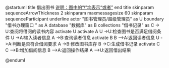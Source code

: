 @startuml
title
 借出图书
 <u>说明：图中的“/”均表示“或者”</u>
end title
skinparam sequenceArrowThickness 2
skinparam maxmessagesize 60
skinparam sequenceParticipant underline
actor "图书管理员/超级管理员" as U
boundary "借书办理窗口   " as A
database "数据库" as B
collections "借书记录" as C
-> U:查阅将借阅的读书内容
activate U
activate A
U ->U:检查图书是否满足借阅条件
U ->A:输入读者信息
A ->B:查询读者信息
activate B
B -->A:返回读者信息
U ->A:判断是否符合借阅要求
A ->B:修改图书库存
B ->C:生成借书记录
activate C
C -->B:增加借阅信息
B -->A:返回操作结果
A -->U:返回借出结果

@enduml